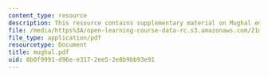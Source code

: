 ```yaml
---
content_type: resource
description: This resource contains supplementary material on Mughal emperors.
file: /media/https%3A/open-learning-course-data-rc.s3.amazonaws.com/21m-291-music-of-india-spring-2007/8b0f9991d96ee3172ee52e8b9bb93e91_mughal.pdf
file_type: application/pdf
resourcetype: Document
title: mughal.pdf
uid: 8b0f9991-d96e-e317-2ee5-2e8b9bb93e91
---
```

